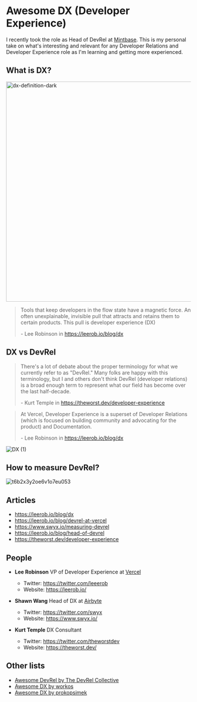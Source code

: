 # Awesome DX (Developer Experience)

I recently took the role as Head of DevRel at [Mintbase](https://mintbase.io). This is my personal take on what's interesting and relevant for any Developer Relations and Developer Experience role as I'm learning and getting more experienced.

## What is DX?

<img width="600" alt="dx-definition-dark" src="https://user-images.githubusercontent.com/5553483/182554432-14547547-81d0-48bd-ba3a-27158c454837.png">

> Tools that keep developers in the flow state have a magnetic force. An often unexplainable, invisible pull that attracts and retains them to certain products. This pull is developer experience (DX)
> 
> \- Lee Robinson in https://leerob.io/blog/dx

## DX vs DevRel

> There's a lot of debate about the proper terminology for what we currently refer to as "DevRel." Many folks are happy with this terminology, but I and others don't think DevRel (developer relations) is a broad enough term to represent what our field has become over the last half-decade.
>
> \- Kurt Temple in https://theworst.dev/developer-experience

> At Vercel, Developer Experience is a superset of Developer Relations (which is focused on building community and advocating for the product) and Documentation.
> 
> \- Lee Robinson in https://leerob.io/blog/dx

![DX (1)](https://user-images.githubusercontent.com/5553483/182556144-09ea057a-47dc-414f-b7f6-e26a58838a78.png)

## How to measure DevRel?

![t6b2x3y2oe6v1o7eu053](https://user-images.githubusercontent.com/5553483/182554985-faba575c-2beb-4958-9f21-b7973f927997.png)


## Articles

- https://leerob.io/blog/dx
- https://leerob.io/blog/devrel-at-vercel
- https://www.swyx.io/measuring-devrel
- https://leerob.io/blog/head-of-devrel
- https://theworst.dev/developer-experience

## People

- **Lee Robinson** VP of Developer Experience at [Vercel](https://vercel.com/)
  - Twitter: https://twitter.com/leeerob
  - Website: https://leerob.io/

- **Shawn Wang** Head of DX at [Airbyte](https://airbyte.com/)
  - Twitter: https://twitter.com/swyx
  - Website: https://www.swyx.io/
  
- **Kurt Temple** DX Consultant
  - Twitter: https://twitter.com/theworstdev
  - Website: https://theworst.dev/

## Other lists
- [Awesome DevRel by The DevRel Collective](https://github.com/devrelcollective/awesome-devrel)
- [Awesome DX by workos](https://github.com/workos/awesome-developer-experience)
- [Awesome DX by prokopsimek](https://github.com/prokopsimek/awesome-developer-experience)
